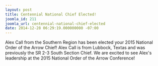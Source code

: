```yaml
---
layout: post
title: Centennial National Chief Elected!
joomla_id: 211
joomla_url: centennial-national-chief-elected
date: 2014-12-28 06:29:19.000000000 -07:00
---
```


Alex Call from the Southern Region has been elected your 2015 National Order of the Arrow Chief! Alex Call is from Lubbock, Textas and was previously the SR 2-3 South Section Chief. We are excited to see Alex's leadership at the 2015 National Order of the Arrow Conference!